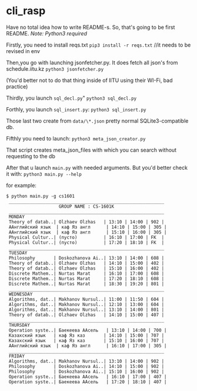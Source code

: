 # cli_rasp

Have no total idea how to write README-s.
So, that's going to be first README.
*Note: Python3 required*

Firstly, you need to install reqs.txt
`pip3 install -r reqs.txt` //it needs to be revised in env

Then,you go with launching jsonfetcher.py. It does fetch all json's from schedule.iitu.kz
`python3 jsonfetcher.py`

(You'd better not to do that thing inside of IITU using their WI-Fi, bad practice)

Thirdly, you launch `sql_decl.py`"
`python3 sql_decl.py`

Forthly, you launch `sql_insert.py`:
`python3 sql_insert.py`

Those last two create from `data/\*.json` pretty normal SQLite3-compatible db.

Fifthly you need to launch:
`python3 meta_json_creator.py`

That script creates meta_json_files with which you can search without requesting to the db

After that u launch `main.py` with needed arguments. But you'd better check it with:
`python3 main.py --help`

for example:
```
$ python main.py -g cs1601
 ___________________________________________________________
                    GROUP NAME : CS-1601K
 ___________________________________________________________
 MONDAY
 Theory of datab..| Olzhaev Olzhas   | 13:10 | 14:00 | 902 |
 ААнглийский язык  | каф Яз англ      | 14:10 | 15:00 | 305 |
 ААнглийский язык  | каф Яз англ      | 15:10 | 16:00 | 305 |
 Physical Cultur..| (пусто)          | 16:10 | 17:00 | FK  |
 Physical Cultur..| (пусто)          | 17:20 | 18:10 | FK  |
 ___________________________________________________________
 TUESDAY
 Philosophy       | Doskozhanova Ai..| 13:10 | 14:00 | 608 |
 Theory of datab..| Olzhaev Olzhas   | 14:10 | 15:00 | 402 |
 Theory of datab..| Olzhaev Olzhas   | 15:10 | 16:00 | 402 |
 Discrete Mathem..| Nurtas Marat     | 16:10 | 17:00 | 608 |
 Discrete Mathem..| Nurtas Marat     | 17:20 | 18:10 | 608 |
 Discrete Mathem..| Nurtas Marat     | 18:30 | 19:20 | 801 |
 ___________________________________________________________
 WEDNESDAY
 Algorithms, dat..| Makhanov Nursul..| 11:00 | 11:50 | 604 |
 Algorithms, dat..| Makhanov Nursul..| 12:10 | 13:00 | 604 |
 Algorithms, dat..| Makhanov Nursul..| 13:10 | 14:00 | 801 |
 Theory of datab..| Olzhaev Olzhas   | 14:10 | 15:00 | 407 |
 ___________________________________________________________
 THURSDAY
 Operation syste..| Баекеева ААсель   | 13:10 | 14:00 | 700 |
 Казахский язык   | каф Яз каз       | 14:10 | 15:00 | 707 |
 Казахский язык   | каф Яз каз       | 15:10 | 16:00 | 707 |
 ААнглийский язык  | каф Яз англ      | 16:10 | 17:00 | 305 |
 ___________________________________________________________
 FRIDAY
 Algorithms, dat..| Makhanov Nursul..| 13:10 | 14:00 | 902 |
 Philosophy       | Doskozhanova Ai..| 14:10 | 15:00 | 902 |
 Philosophy       | Doskozhanova Ai..| 15:10 | 16:00 | 902 |
 Operation syste..| Баекеева ААсель   | 16:10 | 17:00 | 407 |
 Operation syste..| Баекеева ААсель   | 17:20 | 18:10 | 407 |
                                                              
```
